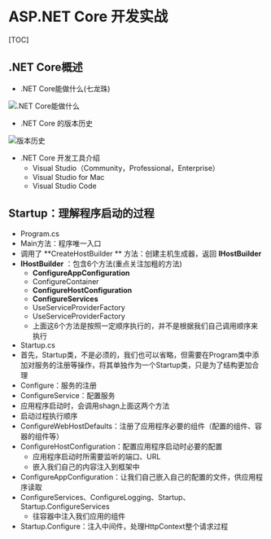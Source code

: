 # ASP.NET Core 开发实战

[TOC]

## .NET Core概述
 - .NET Core能做什么(七龙珠)
 
 ![.NET Core能做什么](https://github.com/chenyanbo1024/ASP.NET.Core/blob/master/image/01-what-core-can-do.png ".NET Core能做什么")
 - .NET Core 的版本历史
 
 ![版本历史](https://github.com/chenyanbo1024/ASP.NET.Core/blob/master/image/01-version-history.png "版本历史")
 - .NET Core 开发工具介绍
   - Visual Studio（Community，Professional，Enterprise）
   - Visual Studio for Mac
   - Visual Studio Code
 
## Startup：理解程序启动的过程
 - Program.cs
  - Main方法：程序唯一入口
  - 调用了 **CreateHostBuilder ** 方法：创建主机生成器，返回 **IHostBuilder** 
  - **IHostBuilder** ：包含6个方法(重点关注加粗的方法)
    - **ConfigureAppConfiguration**
	- ConfigureContainer
	- **ConfigureHostConfiguration**
	- **ConfigureServices**
	- UseServiceProviderFactory
	- UseServiceProviderFactory
	- 上面这6个方法是按照一定顺序执行的，并不是根据我们自己调用顺序来执行
 - Startup.cs
  - 首先，Startup类，不是必须的，我们也可以省略，但需要在Program类中添加对服务的注册等操作，将其单独作为一个Startup类，只是为了结构更加合理
  - Configure：服务的注册
  - ConfigureService：配置服务
  - 应用程序启动时，会调用shagn上面这两个方法
 - 启动过程执行顺序
  - ConfigureWebHostDefaults：注册了应用程序必要的组件（配置的组件、容器的组件等）
  - ConfigureHostConfiguration：配置应用程序启动时必要的配置
    - 应用程序启动时所需要监听的端口、URL
	- 嵌入我们自己的内容注入到框架中
  - ConfigureAppConfiguration：让我们自己嵌入自己的配置的文件，供应用程序读取
  - ConfigureServices、ConfigureLogging、Startup、Startup.ConfigureServices
    - 往容器中注入我们应用的组件
  - Startup.Configure：注入中间件，处理HttpContext整个请求过程
